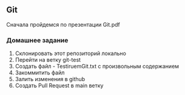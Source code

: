 ## Git

Сначала пройдемся по презентации Git.pdf

### Домашнее задание
1. Склонировать этот репозиторий локально
2. Перейти на ветку git-test
3. Создать файл - TestiruemGit.txt с произвольным содержанием
4. Закоммитить файл
5. Залить изменения в github
6. Создать Pull Request в main ветку